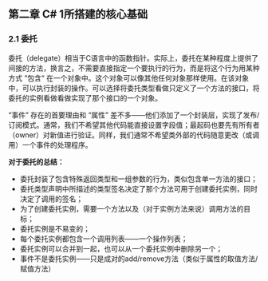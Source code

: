 ## 第二章 C# 1所搭建的核心基础

### 2.1 委托

委托（delegate）相当于C语言中的函数指针。实际上，委托在某种程度上提供了间接的方法，换言之，不需要直接指定一个要执行的行为，而是将这个行为用某种方式 ”包含“ 在一个对象中。这个对象可以像其他任何对象那样使用。在该对象中，可以执行封装的操作。可以选择将委托类型看做只定义了一个方法的接口，将委托的实例看做看做实现了那个接口的一个对象。

“事件” 存在的首要理由和 “属性” 差不多——他们添加了一个封装层，实现了发布/订阅模式。通常，我们不希望其他代码能直接设置字段值；最起码也要先有所有者（owner）对新值进行验证。同样，我们通常不希望类外部的代码随意更改（或调用）一个事件的处理程序。

**对于委托的总结：**

- 委托封装了包含特殊返回类型和一组参数的行为，类似包含单一方法的接口；
- 委托类型声明中所描述的类型签名决定了那个方法可用于创建委托实例，同时决定了调用的签名；
- 为了创建委托实例，需要一个方法以及（对于实例方法来说）调用方法的目标；
- 委托实例是不易变的；
- 每个委托实例都包含一个调用列表——一个操作列表；
- 委托实例可以合并到一起，也可以从一个委托实例中删除另一个；
- 事件不是委托实例——只是成对的add/remove方法（类似于属性的取值方法/赋值方法）

